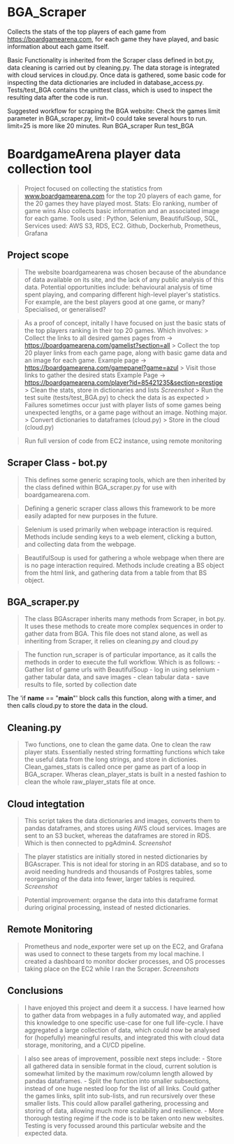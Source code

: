 # BGA_Scraper 
Collects the stats of the top players of each 
game from https://boardgamearena.com, for each game they have played,
and basic information about each game itself. 

Basic Functionality is inherited from the Scraper class defined in bot.py, 
data cleaning is carried out by cleaning.py.
The data storage is integrated with cloud services in cloud.py.
Once data is gathered, some basic code for inspecting the data 
dictionaries are included in database_access.py.
Tests/test_BGA contains the unittest class, which is used to inspect
the resulting data after the code is run.


Suggested workflow for scraping the BGA website:
Check the games limit parameter in BGA_scraper.py, 
limit=0 could take several hours to run. limit=25 is more like 20 minutes.
Run BGA_scraper
Run test_BGA

# BoardgameArena player data collection tool

> Project focused on collecting the statistics from www.boardgamearena.com for the top 20 players of each game, for the 20 games they have played most. 
> Stats: Elo ranking, number of game wins
> Also collects basic information and an associated image for each game.
> Tools used : Python, Selenium, BeautifulSoup, SQL, 
> Services used: AWS S3, RDS, EC2. Github, Dockerhub, Prometheus, Grafana

## Project scope

> The website boardgamearena was chosen because of the abundance of data available on its site, and the lack of any public analysis of this data. Potential opportunities include: behavioural analysis of time spent playing, and comparing different high-level player's statistics. For example, are the best players good at one game, or many? Specialised, or generalised?

> As a proof of concept, initally I have focused on just the basic stats of the top players ranking in their top 20 games. Which involves:
    > Collect the links to all desired games pages from -> https://boardgamearena.com/gamelist?section=all
    > Collect the top 20 player links from each game page, along with basic game data and an image for each game.
        Example page -> https://boardgamearena.com/gamepanel?game=azul
    > Visit those links to gather the desired stats
        Example Page -> https://boardgamearena.com/player?id=85421235&section=prestige
    > Clean the stats, store in dictionaries and lists
        *Screenshot* 
    > Run the test suite (tests/test_BGA.py) to check the data is as expected
        > Failures sometimes occur just with player lists of some games being unexpected lengths, or a game page without an image. Nothing major.
    > Convert dictionaries to dataframes (cloud.py)
    > Store in the cloud (cloud.py)

> Run full version of code from EC2 instance, using remote monitoring

## Scraper Class - bot.py

> This defines some generic scraping tools, which are then inherited by the class defined within BGA_scraper.py for use with boardgamearena.com. 

> Defining a generic scraper class allows this framework to be more easily adapted for new purposes in the future.

> Selenium is used primarily when webpage interaction is required. Methods include sending keys to a web element, clicking a button, and collecting data from the webpage.

> BeautifulSoup is used for gathering a whole webpage when there are is no page interaction required. Methods include creating a BS object from the html link, and gathering data from a table from that BS object.


## BGA_scraper.py

> The class BGAscraper inherits many methods from Scraper, in bot.py. It uses these methods to create more complex sequences in order to gather data from BGA. This file does not stand alone, as well as inheriting from Scraper, it relies on cleaning.py and cloud.py

> The function run_scraper is of particular importance, as it calls the methods in order to execute the full workflow. Which is as follows:
    - Gather list of game urls with BeautifulSoup
    - log in using selenium
    - gather tabular data, and save images
    - clean tabular data
    - save results to file, sorted by collection date

The 'if __name__ == "__main__"' block calls this function, along with a timer, and then calls cloud.py to store the data in the cloud.

## Cleaning.py

> Two functions, one to clean the game data. One to clean the raw player stats.
> Essentially nested string formatting functions which take the useful data from the long strings, and store in dictionies.
Clean_games_stats is called once per game as part of a loop in BGA_scraper. Wheras clean_player_stats is built in a nested fashion to clean the whole raw_player_stats file at once.

## Cloud integtation
> This script takes the data dictionaries and images, converts them to pandas dataframes, and stores using AWS cloud services. Images are sent to an S3 bucket, whereas the dataframes are stored in RDS. Which is then connected to pgAdmin4.
*Screenshot*

> The player statistics are initially stored in nested dictionaries by BGAscraper. This is not ideal for storing in an RDS database, and so to avoid needing hundreds and thousands of Postgres tables, some reorgansing of the data into fewer, larger tables is required.
*Screenshot*

> Potential improvement: organse the data into this dataframe format during original processing, instead of nested dictionaries. 

## Remote Monitoring
> Prometheus and node_exporter were set up on the EC2, and Grafana was used to connect to these targets from my local machine. I created a dashboard to monitor docker processes, and OS processes taking place on the EC2 while I ran the Scraper.
*Screenshots*

## Conclusions

> I have enjoyed this project and deem it a success. I have learned how to gather data from webpages in a fully automated way, and applied this knowledge to one specific use-case for one full life-cycle. I have aggregated a large collection of data, which could now be analysed for (hopefully) meaningful results, and integrated this with cloud data storage, monitoring, and a CI/CD pipeline.

> I also see areas of improvement, possible next steps include:
    - Store all gathered data in sensible format in the cloud, current solution is somewhat limited by the maximum row/column length allowed by pandas dataframes.
    - Split the function into smaller subsections, instead of one huge nested loop for the list of all links. Could gather the games links, split into sub-lists, and run recursively over these smaller lists. This could allow parallel gathering, processing and storing of data, allowing much more scalability and resilience.
    - More thorough testing regime if the code is to be taken onto new websites. Testing is very focussed around this particular website and the expected data.
